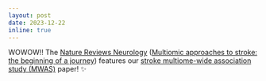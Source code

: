 ```yaml
---
layout: post
date: 2023-12-22 
inline: true
---
```


WOWOW!! The [Nature Reviews Neurology](https://www.nature.com/nrneurol/) ([Multiomic approaches to stroke: the beginning of a journey](https://www.nature.com/articles/s41582-023-00908-w)) features our [stroke multiome-wide association study (MWAS)](https://academic.oup.com/hmg/advance-article/doi/10.1093/hmg/ddad174/7308735) paper! :sparkles: